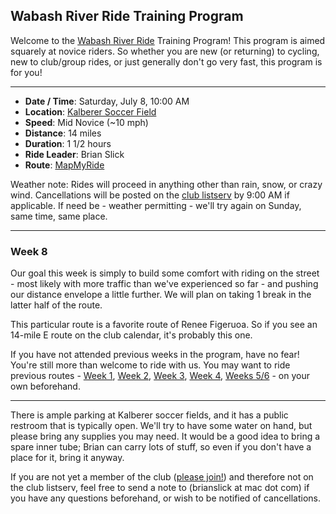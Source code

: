 ## Wabash River Ride Training Program

Welcome to the [Wabash River Ride](http://wrcc-in.org/wp/?page_id=929) Training Program! This program is aimed squarely at novice riders. So whether you are new (or returning) to cycling, new to club/group rides, or just generally don't go very fast, this program is for you!

----

* **Date / Time**: Saturday, July 8, 10:00 AM
* **Location**: [Kalberer Soccer Field](https://mapsengine.google.com/map/edit?mid=zV7CIYfA0Jks.k1UqM1eQ3X4s)
* **Speed**: Mid Novice (~10 mph)
* **Distance**: 14 miles
* **Duration**: 1 1/2 hours
* **Ride Leader**: Brian Slick
* **Route**: [MapMyRide](https://www.mapmyride.com/routes/view/1516435279)

Weather note: Rides will proceed in anything other than rain, snow, or crazy wind. Cancellations will be posted on the [club listserv](http://wrcc-in.org/wp/?page_id=89) by 9:00 AM if applicable. If need be - weather permitting - we'll try again on Sunday, same time, same place.

----

### Week 8

Our goal this week is simply to build some comfort with riding on the street -  most likely with more traffic than we've experienced so far - and pushing our distance envelope a little further.  We will plan on taking 1 break in the latter half of the route.

This particular route is a favorite route of Renee Figeruoa. So if you see an 14-mile E route on the club calendar, it's probably this one.

If you have not attended previous weeks in the program, have no fear! You're still more than welcome to ride with us. You may want to ride previous routes - [Week 1](wrrtp_week1.md), [Week 2](wrrtp_week2.md), [Week 3](wrrtp_week3.md), [Week 4](wrrtp_week4.md), [Weeks 5/6](wrrtp_week5.md) - on your own beforehand.

----

There is ample parking at Kalberer soccer fields, and it has a public restroom that is typically open. We'll try to have some water on hand, but please bring any supplies you may need. It would be a good idea to bring a spare inner tube; Brian can carry lots of stuff, so even if you don't have a place for it, bring it anyway.

If you are not yet a member of the club ([please join!](http://wrcc-in.org/wp/?page_id=85)) and therefore not on the club listserv, feel free to send a note to (brianslick at mac dot com) if you have any questions beforehand, or wish to be notified of cancellations.